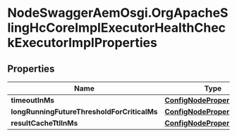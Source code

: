 # NodeSwaggerAemOsgi.OrgApacheSlingHcCoreImplExecutorHealthCheckExecutorImplProperties

## Properties
Name | Type | Description | Notes
------------ | ------------- | ------------- | -------------
**timeoutInMs** | [**ConfigNodePropertyInteger**](ConfigNodePropertyInteger.md) |  | [optional] 
**longRunningFutureThresholdForCriticalMs** | [**ConfigNodePropertyInteger**](ConfigNodePropertyInteger.md) |  | [optional] 
**resultCacheTtlInMs** | [**ConfigNodePropertyInteger**](ConfigNodePropertyInteger.md) |  | [optional] 


